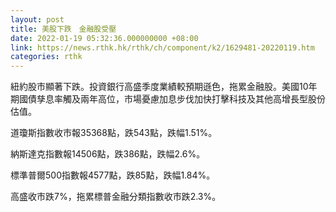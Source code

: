 ```yaml
---
layout: post
title: 美股下跌　金融股受壓
date: 2022-01-19 05:32:36.000000000 +08:00
link: https://news.rthk.hk/rthk/ch/component/k2/1629481-20220119.htm
categories: rthk
---
```


紐約股市顯著下跌。投資銀行高盛季度業績較預期遜色，拖累金融股。美國10年期國債孳息率觸及兩年高位，市場憂慮加息步伐加快打擊科技及其他高增長型股份估值。

道瓊斯指數收市報35368點，跌543點，跌幅1.51%。

納斯達克指數報14506點，跌386點，跌幅2.6%。

標準普爾500指數報4577點，跌85點，跌幅1.84%。

高盛收市跌7%，拖累標普金融分類指數收市跌2.3%。
